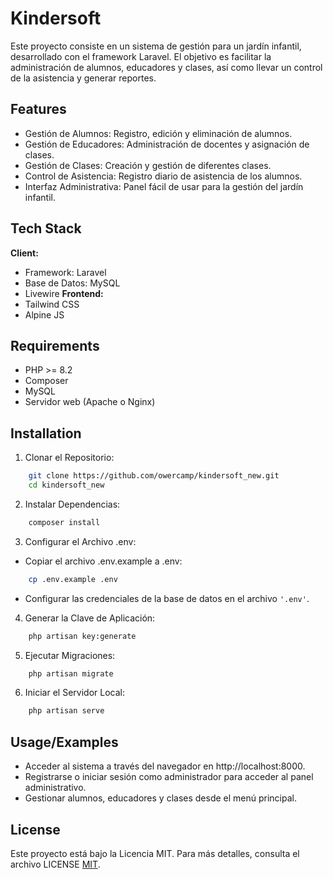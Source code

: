 
# Kindersoft

Este proyecto consiste en un sistema de gestión para un jardín infantil, desarrollado con el framework Laravel. El objetivo es facilitar la administración de alumnos, educadores y clases, así como llevar un control de la asistencia y generar reportes.


## Features

- Gestión de Alumnos: Registro, edición y eliminación de alumnos.
- Gestión de Educadores: Administración de docentes y asignación de clases.
- Gestión de Clases: Creación y gestión de diferentes clases.
- Control de Asistencia: Registro diario de asistencia de los alumnos.
- Interfaz Administrativa: Panel fácil de usar para la gestión del jardín infantil.



## Tech Stack

**Client:** 
- Framework: Laravel
- Base de Datos: MySQL
- Livewire
**Frontend:**
- Tailwind CSS
- Alpine JS



## Requirements

- PHP >= 8.2
- Composer
- MySQL
- Servidor web (Apache o Nginx)

## Installation

1. Clonar el Repositorio:

```bash
    git clone https://github.com/owercamp/kindersoft_new.git
    cd kindersoft_new
```
2. Instalar Dependencias:

```bash
    composer install
```

3. Configurar el Archivo .env:

- Copiar el archivo .env.example a .env:

```bash
    cp .env.example .env
```
- Configurar las credenciales de la base de datos en el archivo `'.env'`.

4. Generar la Clave de Aplicación:

```bash
    php artisan key:generate
```

5. Ejecutar Migraciones:

```bash
    php artisan migrate
```

6. Iniciar el Servidor Local:

```bash
    php artisan serve
```


## Usage/Examples

- Acceder al sistema a través del navegador en http://localhost:8000.
- Registrarse o iniciar sesión como administrador para acceder al panel administrativo.
- Gestionar alumnos, educadores y clases desde el menú principal.



## License

Este proyecto está bajo la Licencia MIT. Para más detalles, consulta el archivo LICENSE [MIT](https://choosealicense.com/licenses/mit/).

